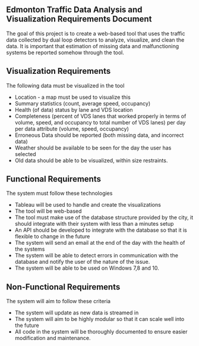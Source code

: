 ## __Edmonton Traffic Data Analysis and Visualization Requirements Document__

The goal of this project is to create a web-based tool that uses the traffic data collected by dual loop detectors to analyze, visualize, and clean the data.
It is important that estimation of missing data and malfunctioning systems be reported somehow through the tool.

## __Visualization Requirements__

The following data must be visualized in the tool
 - Location - a map must be used to visualize this
 - Summary statistics (count, average speed, occupancy)
 - Health (of data) status by lane and VDS location 
 - Completeness (percent of VDS lanes that worked properly in terms of volume, speed, and occupancy to total number of VDS lanes) per day per data attribute (volume, speed, occupancy)
 - Erroneous Data should be reported (both missing data, and incorrect data)
 - Weather should be available to be seen for the day the user has selected
 - Old data should be able to be visualized, within size restraints.
 
## __Functional Requirements__

The system must follow these technologies
 - Tableau will be used to handle and create the visualizations
 - The tool will be web-based
 - The tool must make use of the database structure provided by the city, it should integrate with their system with less than a minutes setup
 - An API should be developed to integrate with the database so that it is flexible to change in the future
 - The system will send an email at the end of the day with the health of the systems
 - The system will be able to detect errors in communication with the database and notify the user of the nature of the issue.
 - The system will be able to be used on Windows 7,8 and 10.
 
## __Non-Functional Requirements__

The system will aim to follow these criteria
 - The system will update as new data is streamed in
 - The system will aim to be highly modular so that it can scale well into the future
 - All code in the system will be thoroughly documented to ensure easier modification and maintenance.
